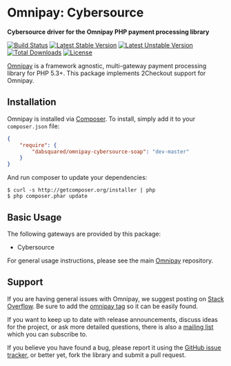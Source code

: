 # Omnipay: Cybersource

**Cybersource driver for the Omnipay PHP payment processing library**

[![Build Status](https://travis-ci.org/DABSquared/omnipay-cybersource-soap.svg?branch=master)](https://travis-ci.org/dabsquared/omnipay-cybersource-soap)
[![Latest Stable Version](https://poser.pugx.org/dabsquared/omnipay-cybersource-soap/v/stable.svg)](https://packagist.org/packages/dabsquared/omnipay-cybersource-soap)
[![Latest Unstable Version](https://poser.pugx.org/dabsquared/omnipay-cybersource-soap/v/unstable.svg)](https://packagist.org/packages/dabsquared/omnipay-cybersource-soap)
[![Total Downloads](https://poser.pugx.org/dabsquared/omnipay-cybersource-soap/downloads.svg)](https://packagist.org/packages/dabsquared/omnipay-cybersource-soap)
[![License](https://poser.pugx.org/dabsquared/omnipay-cybersource-soap/license.svg)](https://packagist.org/packages/dabsquared/omnipay-cybersource-soap)


[Omnipay](https://github.com/thephpleague/omnipay) is a framework agnostic, multi-gateway payment
processing library for PHP 5.3+. This package implements 2Checkout support for Omnipay.

## Installation

Omnipay is installed via [Composer](http://getcomposer.org/). To install, simply add it
to your `composer.json` file:

```json
{
    "require": {
        "dabsquared/omnipay-cybersource-soap": "dev-master"
    }
}
```

And run composer to update your dependencies:

    $ curl -s http://getcomposer.org/installer | php
    $ php composer.phar update

## Basic Usage

The following gateways are provided by this package:

* Cybersource

For general usage instructions, please see the main [Omnipay](https://github.com/thephpleague/omnipay)
repository.

## Support

If you are having general issues with Omnipay, we suggest posting on
[Stack Overflow](http://stackoverflow.com/). Be sure to add the
[omnipay tag](http://stackoverflow.com/questions/tagged/omnipay) so it can be easily found.

If you want to keep up to date with release announcements, discuss ideas for the project,
or ask more detailed questions, there is also a [mailing list](https://groups.google.com/forum/#!forum/omnipay) which
you can subscribe to.

If you believe you have found a bug, please report it using the [GitHub issue tracker](https://github.com/dioscouri/omnipay-cybersource/issues),
or better yet, fork the library and submit a pull request.
